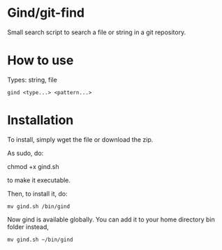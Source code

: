 # Gind/git-find
Small search script to search a file or string in a git repository.

# How to use
Types: string, file
 
`gind <type...> <pattern...>`

# Installation
To install, simply wget the file or download the zip.
 
As sudo, do:

   chmod +x gind.sh
   
to make it executable.
 
Then, to install it, do:

	mv gind.sh /bin/gind

Now gind is available globally. 
You can add it to your home directory bin folder instead, 

    mv gind.sh ~/bin/gind

